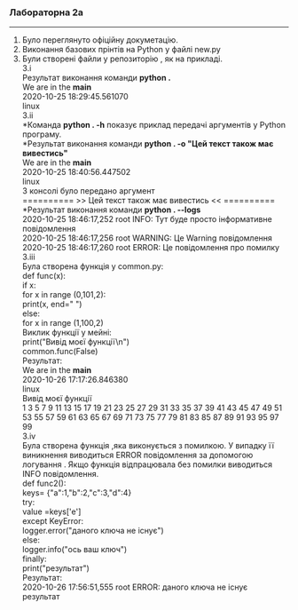 ###  Лабораторна 2a
***
1) Було переглянуто офіційну докуметацію.                       
2) Виконання базових прінтів на Python у файлі new.py  
3) Були створені файли у репозиторію , як на прикладі.      
    3.i                     
    Результат виконання команди **python .**      
We are in the __main__                           
2020-10-25 18:29:45.561070                            
linux                         
3.іі          
*Команда **python . -h** показує приклад передачі аргументів у Python програму.                                              
*Результат виконання команди **python . -o "Цей текст також має вивестись"**                                             
We are in the __main__                                                         
2020-10-25 18:40:56.447502                                                             
linux                                            
З консолі було передано аргумент                                                           
 ========== >> Цей текст також має вивестись << ==========                                             
 *Результат виконання команди **python . --logs**                                                               
 2020-10-25 18:46:17,252 root INFO: Тут буде просто інформативне повідомлення                                      
 2020-10-25 18:46:17,256 root WARNING: Це Warning повідомлення                      
 2020-10-25 18:46:17,260 root ERROR: Це повідомлення про помилку                                                
 3.ііi                               
 Була створена функція у common.py:   
 def func(x):  
     if x:  
         for x in range (0,101,2):  
             print(x, end=" ")  
     else:  
         for x in range (1,100,2)  
 Виклик функції у мейні:    
 print("Вивід моєї функції\n")  
     common.func(False)   
 Результат:  
 We are in the __main__  
 2020-10-26 17:17:26.846380  
 linux  
 Вивід моєї функції  
 1 3 5 7 9 11 13 15 17 19 21 23 25 27 29 31 33 35 37 39 41 43 45 47 49 51 53 55 57 59 61 63 65 67 69 71 73 75 77 79 81 83 85 87 89 91 93 95 97 99       
  3.iv  
  Була створена функція ,яка виконується з помилкою.
  У випадку її виникнення виводиться ERROR повідомлення за допомогою логування . 
  Якщо функція відпрацювала без помилки виводиться INFO повідомлення.    
  def func2():  
      keys= {"a":1,"b":2,"c":3,"d":4}  
      try:  
          value =keys['e']  
      except KeyError:  
          logger.error("даного ключа не існує")  
      else:  
          logger.info("ось ваш ключ")  
      finally:  
          print("результат")    
         Результат:    
          2020-10-26 17:56:51,555 root ERROR: даного ключа не існує   
          результат 
                                     
           









